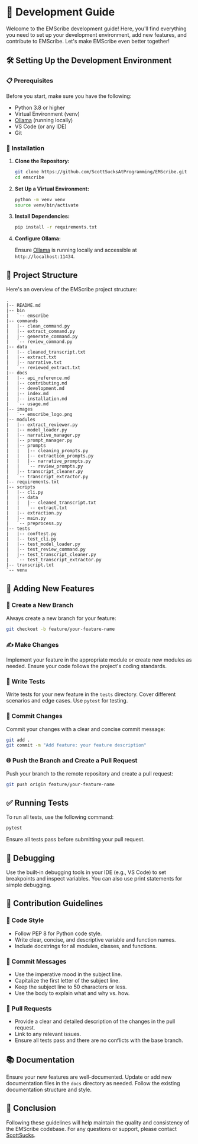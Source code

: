 # 🚀 Development Guide

Welcome to the EMScribe development guide! Here, you'll find everything you need to set up your development environment, add new features, and contribute to EMScribe. Let's make EMScribe even better together!

## 🛠️ Setting Up the Development Environment

### 📋 Prerequisites

Before you start, make sure you have the following:

- Python 3.8 or higher
- Virtual Environment (venv)
- [Ollama](https://github.com/ollama/ollama) (running locally)
- VS Code (or any IDE)
- Git

### 🚀 Installation

1. **Clone the Repository:**

    ```bash
    git clone https://github.com/ScottSucksAtProgramming/EMScribe.git
    cd emscribe
    ```

2. **Set Up a Virtual Environment:**

    ```bash
    python -m venv venv
    source venv/bin/activate
    ```

3. **Install Dependencies:**

    ```bash
    pip install -r requirements.txt
    ```

4. **Configure Ollama:**

    Ensure [Ollama](https://github.com/ollama/ollama) is running locally and accessible at `http://localhost:11434`.

## 📂 Project Structure

Here's an overview of the EMScribe project structure:

```plaintext
.
|-- README.md
|-- bin
|   `-- emscribe
|-- commands
|   |-- clean_command.py
|   |-- extract_command.py
|   |-- generate_command.py
|   `-- review_command.py
|-- data
|   |-- cleaned_transcript.txt
|   |-- extract.txt
|   |-- narrative.txt
|   `-- reviewed_extract.txt
|-- docs
|   |-- api_reference.md
|   |-- contributing.md
|   |-- development.md
|   |-- index.md
|   |-- installation.md
|   `-- usage.md
|-- images
|   `-- emscribe_logo.png
|-- modules
|   |-- extract_reviewer.py
|   |-- model_loader.py
|   |-- narrative_manager.py
|   |-- prompt_manager.py
|   |-- prompts
|   |   |-- cleaning_prompts.py
|   |   |-- extraction_prompts.py
|   |   |-- narrative_prompts.py
|   |   `-- review_prompts.py
|   |-- transcript_cleaner.py
|   `-- transcript_extractor.py
|-- requirements.txt
|-- scripts
|   |-- cli.py
|   |-- data
|   |   |-- cleaned_transcript.txt
|   |   `-- extract.txt
|   |-- extraction.py
|   |-- main.py
|   `-- preprocess.py
|-- tests
|   |-- conftest.py
|   |-- test_cli.py
|   |-- test_model_loader.py
|   |-- test_review_command.py
|   |-- test_transcript_cleaner.py
|   `-- test_transcript_extractor.py
|-- transcript.txt
`-- venv
```

## 🌟 Adding New Features

### 🌿 Create a New Branch

Always create a new branch for your feature:

```bash
git checkout -b feature/your-feature-name
```

### ✍️ Make Changes

Implement your feature in the appropriate module or create new modules as needed. Ensure your code follows the project's coding standards.

### 🧪 Write Tests

Write tests for your new feature in the `tests` directory. Cover different scenarios and edge cases. Use `pytest` for testing.

### 💾 Commit Changes

Commit your changes with a clear and concise commit message:

```bash
git add .
git commit -m "Add feature: your feature description"
```

### 🌐 Push the Branch and Create a Pull Request

Push your branch to the remote repository and create a pull request:

```bash
git push origin feature/your-feature-name
```

## ✅ Running Tests

To run all tests, use the following command:

```bash
pytest
```

Ensure all tests pass before submitting your pull request.

## 🐛 Debugging

Use the built-in debugging tools in your IDE (e.g., VS Code) to set breakpoints and inspect variables. You can also use print statements for simple debugging.

## 🤝 Contribution Guidelines

### 🧹 Code Style

- Follow PEP 8 for Python code style.
- Write clear, concise, and descriptive variable and function names.
- Include docstrings for all modules, classes, and functions.

### 📝 Commit Messages

- Use the imperative mood in the subject line.
- Capitalize the first letter of the subject line.
- Keep the subject line to 50 characters or less.
- Use the body to explain what and why vs. how.

### 🔄 Pull Requests

- Provide a clear and detailed description of the changes in the pull request.
- Link to any relevant issues.
- Ensure all tests pass and there are no conflicts with the base branch.

## 📚 Documentation

Ensure your new features are well-documented. Update or add new documentation files in the `docs` directory as needed. Follow the existing documentation structure and style.

## 🎉 Conclusion

Following these guidelines will help maintain the quality and consistency of the EMScribe codebase. For any questions or support, please contact [ScottSucks](https://github.com/ScottSucksAtProgramming).